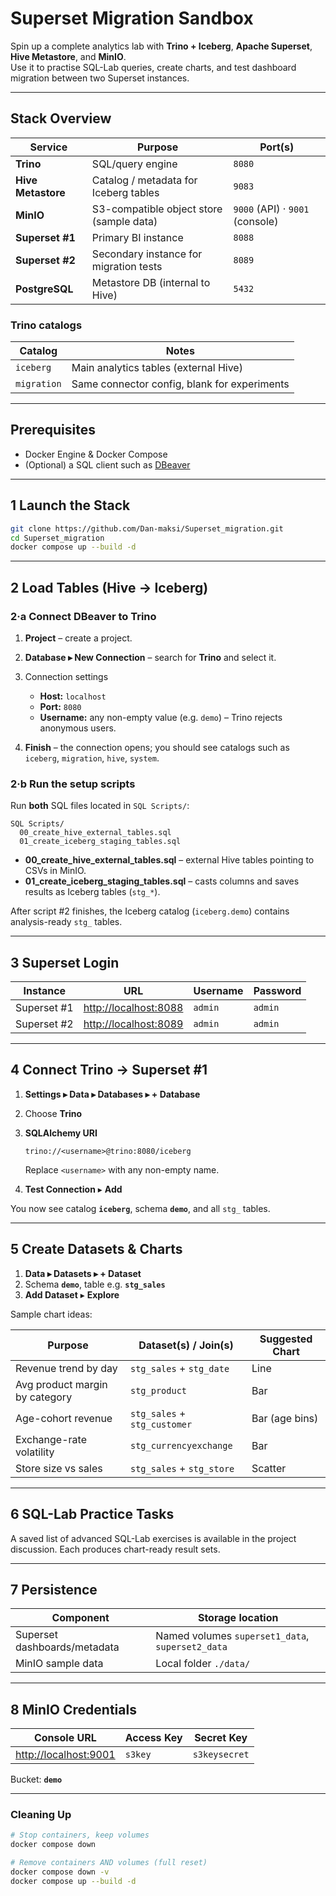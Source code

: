 
# Superset Migration Sandbox

Spin up a complete analytics lab with **Trino + Iceberg**, **Apache Superset**, **Hive Metastore**, and **MinIO**.  
Use it to practise SQL-Lab queries, create charts, and test dashboard migration between two Superset instances.

---

## Stack Overview

| Service            | Purpose                                            | Port(s) |
|--------------------|----------------------------------------------------|---------|
| **Trino**          | SQL/query engine                                   | `8080` |
| **Hive Metastore** | Catalog / metadata for Iceberg tables              | `9083` |
| **MinIO**          | S3-compatible object store (sample data)           | `9000` (API) · `9001` (console) |
| **Superset #1**    | Primary BI instance                                | `8088` |
| **Superset #2**    | Secondary instance for migration tests             | `8089` |
| **PostgreSQL**     | Metastore DB (internal to Hive)                    | `5432` |

### Trino catalogs

| Catalog     | Notes                                       |
|-------------|---------------------------------------------|
| `iceberg`   | Main analytics tables (external Hive)       |
| `migration` | Same connector config, blank for experiments|

---

## Prerequisites

* Docker Engine & Docker Compose  
* (Optional) a SQL client such as [DBeaver](https://dbeaver.io/)

---

## 1  Launch the Stack

```bash
git clone https://github.com/Dan-maksi/Superset_migration.git
cd Superset_migration
docker compose up --build -d
````

---

## 2  Load Tables (Hive → Iceberg)

### 2·a  Connect DBeaver to Trino

1.  **Project** – create a project.
2. **Database ▸ New Connection** – search for **Trino** and select it.
3. Connection settings

   * **Host:** `localhost`
   * **Port:** `8080`
   * **Username:** any non-empty value (e.g. `demo`) – Trino rejects anonymous users.
4. **Finish** – the connection opens; you should see catalogs such as `iceberg`, `migration`, `hive`, `system`.

### 2·b  Run the setup scripts

Run **both** SQL files located in `SQL Scripts/`:

```
SQL Scripts/
  00_create_hive_external_tables.sql
  01_create_iceberg_staging_tables.sql
```

* **00\_create\_hive\_external\_tables.sql** – external Hive tables pointing to CSVs in MinIO.
* **01\_create\_iceberg\_staging\_tables.sql** – casts columns and saves results as Iceberg tables (`stg_*`).

After script #2 finishes, the Iceberg catalog (`iceberg.demo`) contains analysis-ready `stg_` tables.

---

## 3  Superset Login

| Instance    | URL                                            | Username | Password |
| ----------- | ---------------------------------------------- | -------- | -------- |
| Superset #1 | [http://localhost:8088](http://localhost:8088) | `admin`  | `admin`  |
| Superset #2 | [http://localhost:8089](http://localhost:8089) | `admin`  | `admin`  |

---

## 4  Connect Trino → Superset #1

1. **Settings ▸ Data ▸ Databases ▸ + Database**
2. Choose **Trino**
3. **SQLAlchemy URI**

   ```text
   trino://<username>@trino:8080/iceberg
   ```

   Replace `<username>` with any non-empty name.
4. **Test Connection** ▸ **Add**

You now see catalog **`iceberg`**, schema **`demo`**, and all `stg_` tables.

---

## 5  Create Datasets & Charts

1. **Data ▸ Datasets ▸ + Dataset**
2. Schema **`demo`**, table e.g. **`stg_sales`**
3. **Add Dataset** ▸ **Explore**

Sample chart ideas:

| Purpose                        | Dataset(s) / Join(s)         | Suggested Chart |
| ------------------------------ | ---------------------------- | --------------- |
| Revenue trend by day           | `stg_sales` + `stg_date`     | Line            |
| Avg product margin by category | `stg_product`                | Bar             |
| Age-cohort revenue             | `stg_sales` + `stg_customer` | Bar (age bins)  |
| Exchange-rate volatility       | `stg_currencyexchange`       | Bar             |
| Store size vs sales            | `stg_sales` + `stg_store`    | Scatter         |

---

## 6  SQL-Lab Practice Tasks

A saved list of advanced SQL-Lab exercises is available in the project discussion. Each produces chart-ready result sets.

---

## 7  Persistence

| Component                    | Storage location                                 |
| ---------------------------- | ------------------------------------------------ |
| Superset dashboards/metadata | Named volumes `superset1_data`, `superset2_data` |
| MinIO sample data            | Local folder `./data/`                           |

---

## 8  MinIO Credentials

| Console URL                                    | Access Key | Secret Key    |
| ---------------------------------------------- | ---------- | ------------- |
| [http://localhost:9001](http://localhost:9001) | `s3key`    | `s3keysecret` |

Bucket: **`demo`**

---

### Cleaning Up

```bash
# Stop containers, keep volumes
docker compose down

# Remove containers AND volumes (full reset)
docker compose down -v
docker compose up --build -d
```
